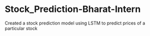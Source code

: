 # Stock_Prediction-Bharat-Intern
Created a stock prediction model using LSTM to predict prices of a particular stock 
